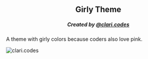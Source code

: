 <h2 align="center">Girly Theme</h2>
<h5 align="center">Created by <a href="https://www.instagram.com/clari.codes">@clari.codes</a></h5>

A theme with girly colors because coders also love pink.

![clari.codes](https://gitlab.com/clarissaflores/clari-codes-theme/-/raw/master/images/code.png)
